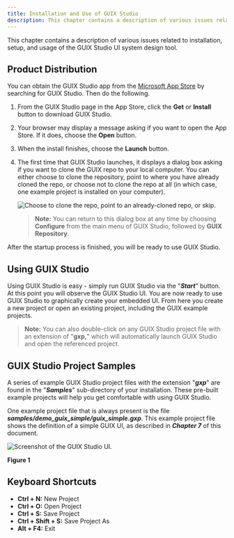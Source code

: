 ```yaml
---
title: Installation and Use of GUIX Studio
description: This chapter contains a description of various issues related to installation, setup, and usage of the GUIX Studio UI system design tool.
---
```


This chapter contains a description of various issues related to installation, setup, and usage of the GUIX Studio UI system design tool. 

## Product Distribution

You can obtain the GUIX Studio app from the [Microsoft App Store](https://microsoft.com/store/apps) by searching for GUIX Studio. Then do the following.

1. From the GUIX Studio page in the App Store, click the **Get** or **Install** button to download GUIX Studio.

1. Your browser may display a message asking if you want to open the App Store. If it does, choose the **Open** button.

1. When the install finishes, choose the **Launch** button.

1. The first time that GUIX Studio launches, it displays a dialog box asking if you want to clone the GUIX repo to your local computer. You can either choose to clone the repository, point to where you have already cloned the repo, or choose not to clone the repo at all (in which case, one example project is installed on your computer).

   ![Choose to clone the repo, point to an already-cloned repo, or skip.](../media/guix-studio/clone-repo.png)

   > **Note:** You can return to this dialog box at any time by choosing **Configure** from the main menu of GUIX Studio, followed by **GUIX Repository**.

After the startup process is finished, you will be ready to use GUIX Studio.

## Using GUIX Studio

Using GUIX Studio is easy - simply run GUIX Studio via the "***Start***" button. At this point you will observe the GUIX Studio UI. You are now ready to use GUIX Studio to graphically create your embedded UI. From here you create a new project or open an existing project, including the GUIX example projects.

> **Note:** You can also double-click on any GUIX Studio project file with an extension of "**gxp,**" which will automatically launch GUIX Studio and open the referenced project.

## GUIX Studio Project Samples

A series of example GUIX Studio project files with the extension "***gxp***" are found in the "***Samples***" sub-directory of your installation. These pre-built example projects will help you get comfortable with using GUIX Studio.

One example project file that is always present is the file ***samples/demo_guix_simple/guix_simple.gxp***. This example project file shows the definition of a simple GUIX UI, as described in ***Chapter 7*** of this document.

![Screenshot of the GUIX Studio UI.](../media/guix-studio/image_10.png)

**Figure 1**

## Keyboard Shortcuts

- **Ctrl + N:** New Project
- **Ctrl + O:** Open Project
- **Ctrl + S:** Save Project
- **Ctrl + Shift + S:** Save Project As
- **Alt + F4:** Exit
